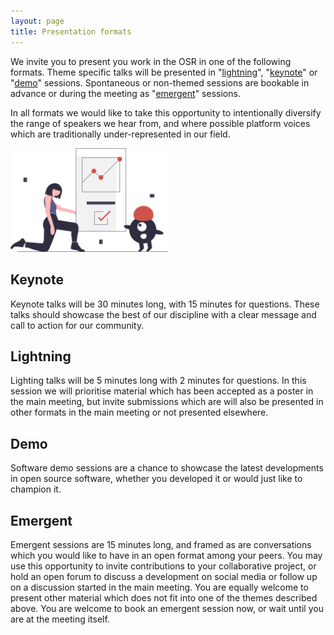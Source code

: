 ```yaml
---
layout: page
title: Presentation formats
---
```


We invite you to present you work in the OSR in one of the following formats. Theme specific talks will be presented in "[lightning](#lightning)", "[keynote](#keynote)" or "[demo](#demo)" sessions. Spontaneous or non-themed sessions are bookable in advance or during the meeting as "[emergent](#emergent)" sessions.

In all formats we would like to take this opportunity to intentionally diversify the range of speakers we hear from, and where possible platform voices which are traditionally under-represented in our field.

<img src="./img/undraw_team_collaboration_8eoc.svg" width="50%" height="50%">

## Keynote

Keynote talks will be 30 minutes long, with 15 minutes for questions. These talks should showcase the best of our discipline with a clear message and call to action for our community.


## Lightning

Lighting talks will be 5 minutes long with 2 minutes for questions. In this session we will prioritise material which has been accepted as a poster in the main meeting, but invite submissions which are will also be presented in other formats in the main meeting or not presented elsewhere.

## Demo

Software demo sessions are a chance to showcase the latest developments in open source software, whether you developed it or would just like to champion it.

## Emergent

Emergent sessions are 15 minutes long, and framed as are conversations which you would like to have in an open format among your peers. You may use this opportunity to invite contributions to your collaborative project, or hold an open forum to discuss a development on social media or follow up on a discussion started in the main meeting. You are equally welcome to present other material which does not fit into one of the themes described above. You are welcome to book an emergent session now, or wait until you are at the meeting itself.

